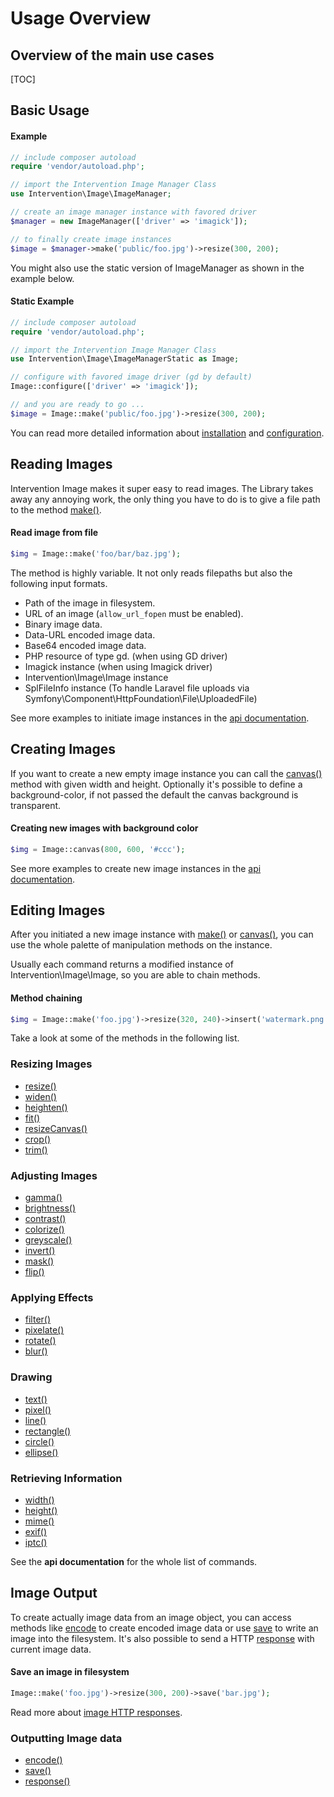 # Usage Overview
## Overview of the main use cases

[TOC]

## Basic Usage

#### Example

```php
// include composer autoload
require 'vendor/autoload.php';

// import the Intervention Image Manager Class
use Intervention\Image\ImageManager;

// create an image manager instance with favored driver
$manager = new ImageManager(['driver' => 'imagick']);

// to finally create image instances
$image = $manager->make('public/foo.jpg')->resize(300, 200);
```

You might also use the static version of ImageManager as shown in the example below.

#### Static Example

```php
// include composer autoload
require 'vendor/autoload.php';

// import the Intervention Image Manager Class
use Intervention\Image\ImageManagerStatic as Image;

// configure with favored image driver (gd by default)
Image::configure(['driver' => 'imagick']);

// and you are ready to go ...
$image = Image::make('public/foo.jpg')->resize(300, 200);
```

You can read more detailed information about [installation](/v2/getting-started/installation) and [configuration](/v2/getting-started/configuration).

## Reading Images

Intervention Image makes it super easy to read images. The Library takes away any annoying work, the only thing you have to do is to give a file path to the method [make()](/v2/api/make).

#### Read image from file

```php
$img = Image::make('foo/bar/baz.jpg');
```

The method is highly variable. It not only reads filepaths but also the following input formats.

- Path of the image in filesystem.
- URL of an image (```allow_url_fopen``` must be enabled).
- Binary image data.
- Data-URL encoded image data.
- Base64 encoded image data.
- PHP resource of type gd. (when using GD driver)
- Imagick instance (when using Imagick driver)
- Intervention\Image\Image instance
- SplFileInfo instance (To handle Laravel file uploads via Symfony\Component\HttpFoundation\File\UploadedFile)

See more examples to initiate image instances in the [api documentation](/v2/api/make).

## Creating Images

If you want to create a new empty image instance you can call the [canvas()](/v2/api/canvas) method with given width and height. Optionally it's possible to define a background-color, if not passed the default the canvas background is transparent.

#### Creating new images with background color

```php
$img = Image::canvas(800, 600, '#ccc');
```

See more examples to create new image instances in the [api documentation](/v2/api/canvas).

## Editing Images

After you initiated a new image instance with [make()](/v2/api/make) or [canvas()](/v2/api/canvas), you can use the whole palette of manipulation methods on the instance.

Usually each command returns a modified instance of Intervention\Image\Image, so you are able to chain methods.

#### Method chaining

```php
$img = Image::make('foo.jpg')->resize(320, 240)->insert('watermark.png');
```

Take a look at some of the methods in the following list.

### Resizing Images

- [resize()](/v2/api/resize)
- [widen()](/v2/api/widen)
- [heighten()](/v2/api/heighten)
- [fit()](/v2/api/fit)
- [resizeCanvas()](/v2/api/resizeCanvas)
- [crop()](/v2/api/crop)
- [trim()](/v2/api/trim)

### Adjusting Images

- [gamma()](/v2/api/gamma)
- [brightness()](/v2/api/brightness)
- [contrast()](/v2/api/contrast)
- [colorize()](/v2/api/colorize)
- [greyscale()](/v2/api/greyscale)
- [invert()](/v2/api/invert)
- [mask()](/v2/api/mask)
- [flip()](/v2/api/flip)

### Applying Effects

- [filter()](/v2/api/filter)
- [pixelate()](/v2/api/pixelate)
- [rotate()](/v2/api/rotate)
- [blur()](/v2/api/blur)

### Drawing

- [text()](/v2/api/text)
- [pixel()](/v2/api/pixel)
- [line()](/v2/api/line)
- [rectangle()](/v2/api/rectangle)
- [circle()](/v2/api/circle)
- [ellipse()](/v2/api/ellipse)

### Retrieving Information

- [width()](/v2/api/width)
- [height()](/v2/api/height)
- [mime()](/v2/api/mime)
- [exif()](/v2/api/exif)
- [iptc()](/v2/api/iptc)


See the **api documentation** for the whole list of commands.

## Image Output

To create actually image data from an image object, you can access methods like [encode](/v2/api/encode) to create encoded image data or use [save](/v2/api/save) to write an image into the filesystem. It's also possible to send a HTTP [response](/v2/api/response) with current image data.

#### Save an image in filesystem

```php
Image::make('foo.jpg')->resize(300, 200)->save('bar.jpg');
```

Read more about [image HTTP responses](/v2/usage/http-response).

### Outputting Image data

- [encode()](/v2/api/encode)
- [save()](/v2/api/save)
- [response()](/v2/api/response)

